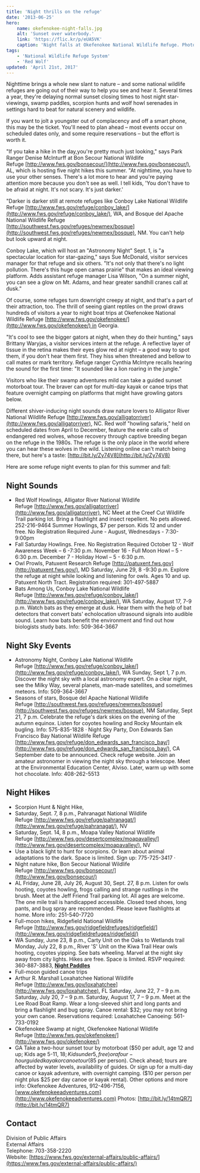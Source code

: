 ```yaml
---
title: 'Night thrills on the refuge'
date: '2013-06-25'
hero:
    name: okefenokee-night-falls.jpg
    alt: 'Sunset over waterbody.'
    link: 'https://flic.kr/p/eUA5VK'
    caption: 'Night falls at Okefenokee National Wildlife Refuge. Photo by Joy Campbell of Okefenokee Adventures.'
tags:
    - 'National Wildlife Refuge System'
    - 'Red Wolf'
updated: 'April 21st, 2017'
---
```


Nighttime brings a whole new slant to nature – and some national wildlife refuges are going out of their way to help you see and hear it. Several times a year, they're delaying normal sunset closing times to host night star-viewings, swamp paddles, scorpion hunts and wolf howl serenades in settings hard to beat for natural scenery and wildlife.  

If you want to jolt a youngster out of complacency and off a smart phone, this may be the ticket. You'll need to plan ahead – most events occur on scheduled dates only, and some require reservations – but the effort is worth it.  

"If you take a hike in the day,you're pretty much just looking," says Park Ranger Denise McInturff at Bon Secour National Wildlife Refuge [http://www.fws.gov/bonsecour/](http://www.fws.gov/bonsecour/), AL, which is hosting five night hikes this summer. "At nighttime, you have to use your other senses. There's a lot more to hear and you're paying attention more because you don't see as well. I tell kids, 'You don't have to be afraid at night. It's not scary. It's just darker.'  

"Darker is darker still at remote refuges like Conboy Lake National Wildlife Refuge [http://www.fws.gov/refuge/conboy_lake/](http://www.fws.gov/refuge/conboy_lake/), WA, and Bosque del Apache National Wildlife Refuge [http://southwest.fws.gov/refuges/newmex/bosque](http://southwest.fws.gov/refuges/newmex/bosque), NM. You can't help but look upward at night.  

Conboy Lake, which will host an "Astronomy Night" Sept. 1, is "a spectacular location for star-gazing," says Sue McDonald, visitor services manager for that refuge and six others. "It's not only that there's no light pollution. There's this huge open camas prairie" that makes an ideal viewing platform. Adds assistant refuge manager Lisa Wilson, "On a summer night, you can see a glow on Mt. Adams, and hear greater sandhill cranes call at dusk."  

Of course, some refuges turn downright creepy at night, and that's a part of their attraction, too. The thrill of seeing giant reptiles on the prowl draws hundreds of visitors a year to night boat trips at Okefenokee National Wildlife Refuge [http://www.fws.gov/okefenokee/](http://www.fws.gov/okefenokee/) in Georgia.  

"It's cool to see the bigger gators at night, when they do their hunting," says Brittany Waryjas, a visitor services intern at the refuge. A reflective layer of tissue in the retina makes their eyes glow red at night – a good way to spot them, if you don't hear them first. They hiss when threatened and bellow to call mates or mark territory. Refuge ranger Cynthia McIntyre recalls hearing the sound for the first time: "It sounded like a lion roaring in the jungle."  

Visitors who like their swamp adventures mild can take a guided sunset motorboat tour. The braver can opt for multi-day kayak or canoe trips that feature overnight camping on platforms that might have growling gators below.  

Different shiver-inducing night sounds draw nature lovers to Alligator River National Wildlife Refuge [http://www.fws.gov/alligatorriver](http://www.fws.gov/alligatorriver), NC. Red wolf "howling safaris," held on scheduled dates from April to December, feature the eerie calls of endangered red wolves, whose recovery through captive breeding began on the refuge in the 1980s. The refuge is the only place in the world where you can hear these wolves in the wild. Listening online can't match being there, but here's a taste: [http://bit.ly/Zy74V8](http://bit.ly/Zy74V8)  

Here are some refuge night events to plan for this summer and fall:  

## Night Sounds

- Red Wolf Howlings, Alligator River National Wildlife Refuge [http://www.fws.gov/alligatorriver](http://www.fws.gov/alligatorriver), NC Meet at the Creef Cut Wildlife Trail parking lot. Bring a flashlight and insect repellent. No pets allowed. 252-216-9464 Summer Howlings, $7 per person. Kids 12 and under free. No Registration Required June - August, Wednesdays - 7:30-9:00pm
- Fall Saturday Howlings. Free. No Registration Required October 12 - Wolf Awareness Week – 6 -7:30 p.m. November 16 - Full Moon Howl – 5 - 6:30 p.m. December 7 - Holiday Howl – 5 - 6:30 p.m.
- Owl Prowls, Patuxent Research Refuge [http://patuxent.fws.gov](http://patuxent.fws.gov/), MD Saturday, June 29, 8 -9:30 p.m. Explore the refuge at night while looking and listening for owls. Ages 10 and up. Patuxent North Tract. Registration required: 301-497-5887
- Bats Among Us, Conboy Lake National Wildlife Refuge [http://www.fws.gov/refuge/conboy_lake/](http://www.fws.gov/refuge/conboy_lake/), WA Saturday, August 17, 7-9 p.m. Watch bats as they emerge at dusk. Hear them with the help of bat detectors that convert bats' echolocation ultrasound signals into audible sound. Learn how bats benefit the environment and find out how biologists study bats. Info: 509-364-3667

## Night Sky Events

- Astronomy Night, Conboy Lake National Wildlife Refuge [http://www.fws.gov/refuge/conboy_lake/](http://www.fws.gov/refuge/conboy_lake/), WA Sunday, Sept 1, 7 p.m. Discover the night sky with a local astronomy expert. On a clear night, see the Milky Way, several planets, man-made satellites, and sometimes meteors. Info: 509-364-3667  
- Seasons of stars, Bosque del Apache National Wildlife Refuge [http://southwest.fws.gov/refuges/newmex/bosque](http://southwest.fws.gov/refuges/newmex/bosque), NM Saturday, Sept 21, 7 p.m. Celebrate the refuge's dark skies on the evening of the autumn equinox. Listen for coyotes howling and Rocky Mountain elk bugling. Info: 575-835-1828 · Night Sky Party, Don Edwards San Francisco Bay National Wildlife Refuge [http://www.fws.gov/refuge/don_edwards_san_francisco_bay/](http://www.fws.gov/refuge/don_edwards_san_francisco_bay/), CA September date to be announced. Check refuge website. Join an amateur astronomer in viewing the night sky through a telescope. Meet at the Environmental Education Center, Alviso. Later, warm up with some hot chocolate. Info: 408-262-5513

## Night Hikes

- Scorpion Hunt & Night Hike,  
 - Saturday, Sept. 7, 8 p.m., Pahranagat National Wildlife Refuge [http://www.fws.gov/refuge/pahranagat/](http://www.fws.gov/refuge/pahranagat/), NV  
 - Saturday, Sept. 14, 8 p.m., Moapa Valley National Wildlife Refuge [http://www.fws.gov/desertcomplex/moapavalley/](http://www.fws.gov/desertcomplex/moapavalley/), NV  
 - Use a black light to hunt for scorpions. Or learn about animal adaptations to the dark. Space is limited. Sign up: 775-725-3417 ·
- Night nature hike, Bon Secour National Wildlife Refuge [http://www.fws.gov/bonsecour/](http://www.fws.gov/bonsecour/)
 - AL Friday, June 28, July 26, August 30, Sept. 27, 8 p.m. Listen for owls hooting, coyotes howling, frogs calling and strange rustlings in the brush. Meet at the Jeff Friend Trail parking lot. All ages are welcome. The one mile trail is handicapped accessible. Closed toed shoes, long pants, and bug spray are recommended. Please leave flashlights at home. More info: 251-540-7720 
- Full-moon hikes, Ridgefield National Wildlife Refuge [http://www.fws.gov/ridgefieldrefuges/ridgefield/](http://www.fws.gov/ridgefieldrefuges/ridgefield/)
 - WA Sunday, June 23, 8 p.m., Carty Unit on the Oaks to Wetlands trail Monday, July 22, 8 p.m., River 'S' Unit on the Kiwa Trail Hear owls hooting, coyotes yipping. See bats wheeling. Marvel at the night sky away from city lights. Hikes are free. Space is limited. RSVP required: 360-887-3883, [**Night Paddles**](https:=)
- Full-moon guided canoe trips
 - Arthur R. Marshall Loxahatchee National Wildlife Refuge [http://www.fws.gov/loxahatchee](http://www.fws.gov/loxahatchee), FL Saturday, June 22, 7 – 9 p.m. Saturday, July 20, 7 – 9 p.m. Saturday, August 17, 7 – 9 p.m. Meet at the Lee Road Boat Ramp. Wear a long-sleeved shirt and long pants and bring a flashlight and bug spray. Canoe rental: $32; you may not bring your own canoe. Reservations required: Loxahatchee Canoeing: 561-733-0192
- Okefenokee Swamp at night, Okefenokee National Wildlife Refuge [http://www.fws.gov/okefenokee/](http://www.fws.gov/okefenokee/)
 - GA Take a two-hour sunset tour by motorboat ($50 per adult, age 12 and up; Kids age 5-11, $18; Kids under 5, free) or a four-hour guided kayak or canoe tour ($85 per person). Check ahead; tours are affected by water levels, availability of guides. Or sign up for a multi-day canoe or kayak adventure, with overnight camping. ($10 per person per night plus $25 per day canoe or kayak rental). Other options and more info: Okefenokee Adventures, 912-496-7156, [www.okefenokeeadventures.com](http://www.okefenokeeadventures.com) Photos: [http://bit.ly/14tmQR7](http://bit.ly/14tmQR7)

## Contact

Division of Public Affairs  
External Affairs  
Telephone: 703-358-2220  
Website: [https://www.fws.gov/external-affairs/public-affairs/](https://www.fws.gov/external-affairs/public-affairs/)
